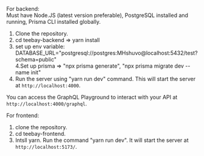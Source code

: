 For backend: <br/>
Must have Node.JS (latest version preferable), PostgreSQL installed and running, Prisma CLI installed globally.<br/>
1. Clone the repository. <br/>
2. cd teebay-backend => yarn install <br/>
3. set up env variable: DATABASE_URL="postgresql://postgres:MHshuvo@localhost:5432/test?schema=public"<br/>
4.Set up prisma => "npx prisma generate", "npx prisma migrate dev --name init" <br/>
5. Run the server using "yarn run dev" command. This will start the server at `http://localhost:4000`.<br/>

You can access the GraphQL Playground to interact with your API at `http://localhost:4000/graphql`.<br/>

For frontend: <br/>
1. clone the repository. <br/>
2. cd teebay-frontend. <br/>
3. Intsll yarn. Run the command "yarn run dev". It will start the server at `http://localhost:5173/`.

